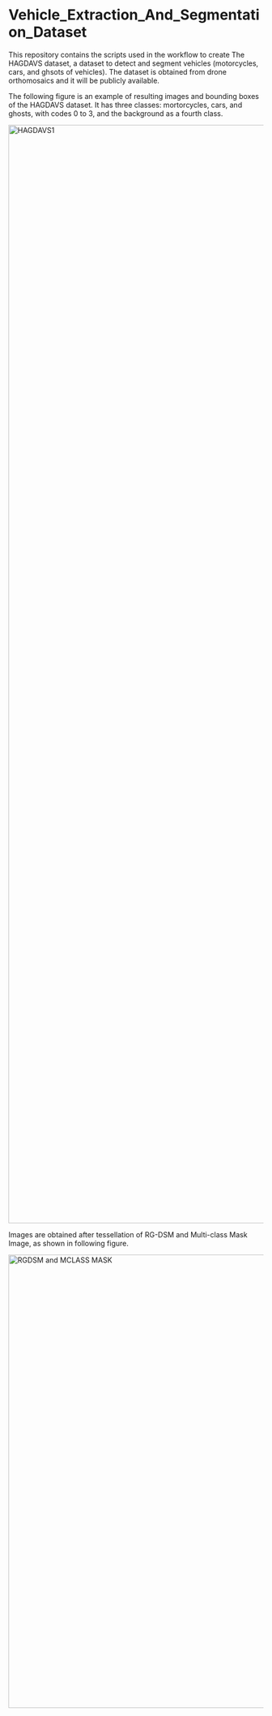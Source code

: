 # Vehicle_Extraction_And_Segmentation_Dataset

This repository contains the scripts used in the workflow to create The HAGDAVS dataset, a dataset to detect and segment vehicles (motorcycles, cars, and ghsots of vehicles). The dataset is obtained from drone orthomosaics and it will be publicly available.

The following figure is an example of resulting images and bounding boxes of the HAGDAVS dataset. It has three classes: mortorcycles, cars, and ghosts, with codes 0 to 3, and the background as a fourth class.

<img width="2166" alt="HAGDAVS1" src="https://user-images.githubusercontent.com/74841076/154847341-9f845287-ea00-4ed3-9d4a-bf0f8d2e9a2f.png">

Images are obtained after tessellation of RG-DSM and Multi-class Mask Image, as shown in following figure.

<img width="894" alt="RGDSM and MCLASS MASK" src="https://user-images.githubusercontent.com/74841076/154846918-99540d65-d40f-4337-906d-845d948bc8bb.png">

